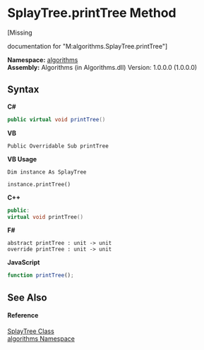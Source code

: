 # SplayTree.printTree Method 
 

\[Missing <summary> documentation for "M:algorithms.SplayTree.printTree"\]

**Namespace:**&nbsp;<a href="82f88b43-fdc9-bc99-9558-75fce96d448f">algorithms</a><br />**Assembly:**&nbsp;Algorithms (in Algorithms.dll) Version: 1.0.0.0 (1.0.0.0)

## Syntax

**C#**<br />
``` C#
public virtual void printTree()
```

**VB**<br />
``` VB
Public Overridable Sub printTree
```

**VB Usage**<br />
``` VB Usage
Dim instance As SplayTree

instance.printTree()
```

**C++**<br />
``` C++
public:
virtual void printTree()
```

**F#**<br />
``` F#
abstract printTree : unit -> unit 
override printTree : unit -> unit 
```

**JavaScript**<br />
``` JavaScript
function printTree();
```


## See Also


#### Reference
<a href="226b57a6-0773-b753-0022-c1f8d64bdcca">SplayTree Class</a><br /><a href="82f88b43-fdc9-bc99-9558-75fce96d448f">algorithms Namespace</a><br />